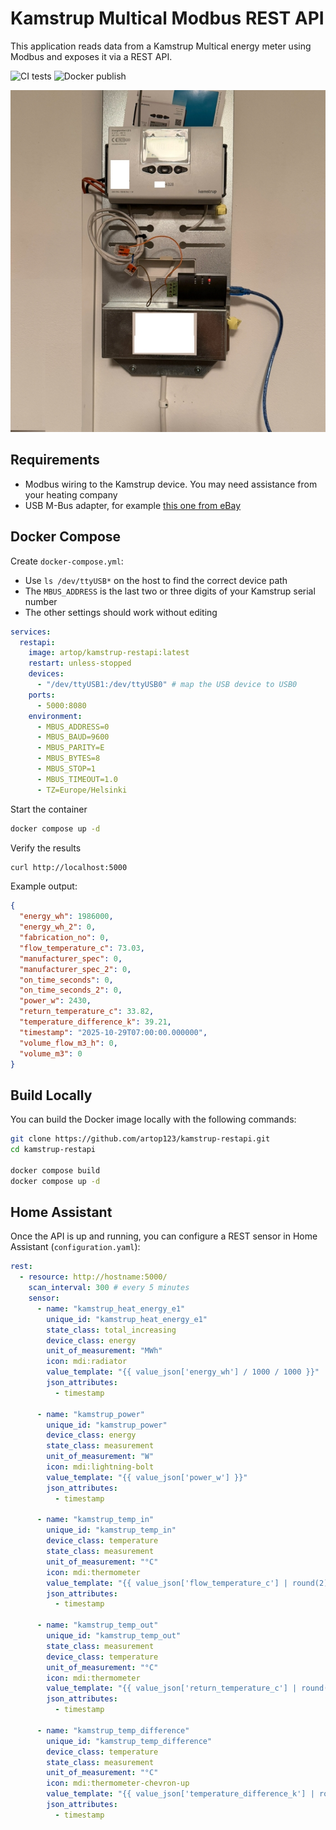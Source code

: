 ﻿# Kamstrup Multical Modbus REST API

This application reads data from a Kamstrup Multical energy meter using Modbus and exposes it via a REST API.

<p align="left">
<img src="https://github.com/artop123/kamstrup-restapi/actions/workflows/ci.yml/badge.svg" alt="CI tests">
<img src="https://github.com/artop123/kamstrup-restapi/actions/workflows/publish.yml/badge.svg" alt="Docker publish">
</p>

![Kamstrup Multical](assets/kamstrup.jpg)

## Requirements

- Modbus wiring to the Kamstrup device. You may need assistance from your heating company
- USB M-Bus adapter, for example [this one from eBay](https://www.ebay.com/itm/396132088601)

## Docker Compose

Create `docker-compose.yml`:
- Use `ls /dev/ttyUSB*` on the host to find the correct device path
- The `MBUS_ADDRESS` is the last two or three digits of your Kamstrup serial number
- The other settings should work without editing

```yaml
services:
  restapi:
    image: artop/kamstrup-restapi:latest
    restart: unless-stopped
    devices:
      - "/dev/ttyUSB1:/dev/ttyUSB0" # map the USB device to USB0
    ports:
      - 5000:8080
    environment:
      - MBUS_ADDRESS=0
      - MBUS_BAUD=9600
      - MBUS_PARITY=E
      - MBUS_BYTES=8
      - MBUS_STOP=1
      - MBUS_TIMEOUT=1.0
      - TZ=Europe/Helsinki
```

Start the container

```bash
docker compose up -d
```

Verify the results 
```bash
curl http://localhost:5000
```

Example output:
```json
{
  "energy_wh": 1986000,
  "energy_wh_2": 0,
  "fabrication_no": 0,
  "flow_temperature_c": 73.03,
  "manufacturer_spec": 0,
  "manufacturer_spec_2": 0,
  "on_time_seconds": 0,
  "on_time_seconds_2": 0,
  "power_w": 2430,
  "return_temperature_c": 33.82,
  "temperature_difference_k": 39.21,
  "timestamp": "2025-10-29T07:00:00.000000",
  "volume_flow_m3_h": 0,
  "volume_m3": 0
}
```

## Build Locally

You can build the Docker image locally with the following commands:

```bash
git clone https://github.com/artop123/kamstrup-restapi.git
cd kamstrup-restapi

docker compose build
docker compose up -d
```

## Home Assistant

Once the API is up and running, you can configure a REST sensor in Home Assistant (`configuration.yaml`):

```yaml
rest:
  - resource: http://hostname:5000/
    scan_interval: 300 # every 5 minutes
    sensor:
      - name: "kamstrup_heat_energy_e1"
        unique_id: "kamstrup_heat_energy_e1"
        state_class: total_increasing
        device_class: energy
        unit_of_measurement: "MWh"
        icon: mdi:radiator
        value_template: "{{ value_json['energy_wh'] / 1000 / 1000 }}"
        json_attributes:
          - timestamp

      - name: "kamstrup_power"
        unique_id: "kamstrup_power"
        device_class: energy
        state_class: measurement
        unit_of_measurement: "W"
        icon: mdi:lightning-bolt
        value_template: "{{ value_json['power_w'] }}"
        json_attributes:
          - timestamp

      - name: "kamstrup_temp_in"
        unique_id: "kamstrup_temp_in"
        device_class: temperature
        state_class: measurement
        unit_of_measurement: "°C"
        icon: mdi:thermometer
        value_template: "{{ value_json['flow_temperature_c'] | round(2) }}"
        json_attributes:
          - timestamp

      - name: "kamstrup_temp_out"
        unique_id: "kamstrup_temp_out"
        state_class: measurement
        device_class: temperature
        unit_of_measurement: "°C"
        icon: mdi:thermometer
        value_template: "{{ value_json['return_temperature_c'] | round(2) }}"
        json_attributes:
          - timestamp

      - name: "kamstrup_temp_difference"
        unique_id: "kamstrup_temp_difference"
        device_class: temperature
        state_class: measurement
        unit_of_measurement: "°C"
        icon: mdi:thermometer-chevron-up
        value_template: "{{ value_json['temperature_difference_k'] | round(2) }}"
        json_attributes:
          - timestamp
```
